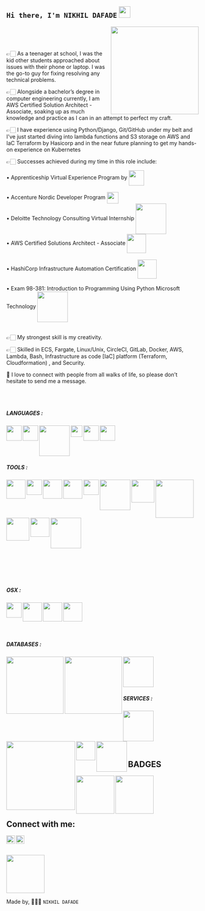  ### <h2> `Hi there, I'm NIKHIL DAFADE`     <img src="https://raw.githubusercontent.com/MartinHeinz/MartinHeinz/master/wave.gif" width="30px">  </h2>

<!--
**NeekhilD/NeekhilD** is a ✨ _special_ ✨ repository because its `README.md` (this file) appears on your GitHub profile.

Here are some ideas to get you started:

- 🔭 I’m currently working on ...
- 🌱 I’m currently learning ...
- 👯 I’m looking to collaborate on ...
- 🤔 I’m looking for help with ...
- 💬 Ask me about ...
- 📫 How to reach me: ...
- 😄 Pronouns: ...
- ⚡ Fun fact: ...
-->


<img align='right' src="https://media.giphy.com/media/M9gbBd9nbDrOTu1Mqx/giphy.gif" width="230"> <br/>

<br />

👉🏻 As a teenager at school, I was the kid other students approached about issues with their phone or laptop. I was the go-to guy for fixing resolving any technical problems.

👉🏻 Alongside a bachelor’s degree in computer engineering currently, I am AWS Certified Solution Architect -Associate, soaking up as much knowledge and practice as I can in an attempt to perfect my craft. 

👉🏻 I have experience using Python/Django, Git/GitHub under my belt and I've just started diving into lambda functions and S3 storage on AWS and IaC Terraform by Hasicorp and in the near future planning to get my hands-on experience on Kubernetes 

👉🏻 Successes achieved during my time in this role include:

• Apprenticeship Virtual Experience Program by <img align="center" width="40px" src="https://upload.wikimedia.org/wikipedia/commons/thumb/7/72/Aon_Corporation_logo.svg/1280px-Aon_Corporation_logo.svg.png"/></br><br/>
• Accenture Nordic Developer Program <img align="center" width="30px" src="https://www.accenture.com/t20200219T092729Z__w__/us-en/_acnmedia/Accenture/Redesign-Assets/Careers/Images/Marquee/5/Accenture-ProBono-Consulting-XS-marquee.png"/></br>
• Deloitte Technology Consulting Virtual Internship <img align="center" width="80px" src="https://brandslogos.com/wp-content/uploads/thumbs/deloitte-logo-vector.svg"/></br>
• AWS Certified Solutions Architect - Associate <img align="center" width="50px" src="https://cdn.iconscout.com/icon/free/png-512/aws-1869025-1583149.png"/></br><br/>
• HashiCorp Infrastructure Automation Certification <img align="center" width="50px" src="https://www.terraform.io/assets/images/og-image-8b3e4f7d.png"/></br><br/>
• Exam 98-381: Introduction to Programming Using Python Microsoft Technology <img align="center" width="80px" src="https://iconape.com/wp-content/files/gl/352751/svg/352751.svg"/></br><br/>

👉🏻 My strongest skill is my creativity.

👉🏻 Skilled in ECS, Fargate, Linux/Unix, CircleCI, GitLab, Docker, AWS, Lambda, Bash, Infrastructure as code [IaC] platform (Terraform, Cloudformation) , and Security. 

📲  I love to connect with people from all walks of life, so please don’t hesitate to send me a message.


<br />

<br />

##### LANGUAGES :

  <img align="left" width="40px" src="https://upload.wikimedia.org/wikipedia/commons/thumb/c/c3/Python-logo-notext.svg/2048px-Python-logo-notext.svg.png"/> 
  
  <img align="left" width="40px" src="https://logos-download.com/wp-content/uploads/2017/07/HTML5_badge.png"/> 
  
  <img align="left" width="80px" src="https://dwglogo.com/wp-content/uploads/2017/09/React_logo.png"/>
  
  <img align="left" width="30px" src="https://cdn.freebiesupply.com/logos/large/2x/nodejs-icon-logo-png-transparent.png"/>
  
  <img align="left" width="40px" src="https://raw.githubusercontent.com/isocpp/logos/master/cpp_logo.png"/>
  
  <img align="left" width="40px" src="https://pluspng.com/img-png/logo-javascript-png-javascript-tutorials-400.png"/> <br/><br/>
  
  <br />
  
  <br />
  
  ##### TOOLS :

  <img align="left" width="50px" src="https://upload.wikimedia.org/wikipedia/commons/b/b3/Terminalicon2.png"/> 
  
  <img align="left" width="40px" src="https://upload.wikimedia.org/wikipedia/commons/thumb/9/9a/Visual_Studio_Code_1.35_icon.svg/2048px-Visual_Studio_Code_1.35_icon.svg.png"/> 
  
   <img align="left" width="50px" src="https://git-scm.com/images/logos/downloads/Git-Icon-1788C.png"/> 
   
   <img align="left" width="50px" src="https://upload.wikimedia.org/wikipedia/commons/thumb/9/91/Octicons-mark-github.svg/2048px-Octicons-mark-github.svg.png"/>
   
   <img align="left" width="40px" src="https://nodered.org/about/resources/media/node-red-hexagon.png"/> 
   
   <img align="left" width="80px" src="https://uxwing.com/wp-content/themes/uxwing/download/10-brands-and-social-media/npm.png"/> 
   
  <img align="left" width="60px" src="https://www.raspberrypi.org/app/uploads/2011/10/Raspi-PGB001.png"/> 
  
  <img align="left" width="100px" src="https://upload.wikimedia.org/wikipedia/commons/8/8a/Official_unity_logo.png"/> 
  
  <img align="left" width="60px" src="https://cdn.freebiesupply.com/logos/large/2x/arduino-logo-png-transparent.png"/> 
  
  <img align="left" width="50px" src="https://hackr.io/blog/media/pycharm.png"/> 
  
  <img align="center" width="80px" src="https://upload.wikimedia.org/wikipedia/commons/thumb/8/8e/Nextjs-logo.svg/800px-Nextjs-logo.svg.png"/> <br/><br/>
  
  <br />
  
  <br />
  
  <br />
  
  ##### OSX :

   <img align="left" width="40px" src="https://pngimg.com/uploads/linux/linux_PNG1.png"/> 
  
   <img align="left" width="50px" src="https://upload.wikimedia.org/wikipedia/commons/c/c7/Windows_logo_-_2012.png"/> 
   
   <img align="left" width="50px" src="https://upload.wikimedia.org/wikipedia/commons/thumb/6/66/Openlogo-debianV2.svg/1200px-Openlogo-debianV2.svg.png"/> 
   
   <img align="left" width="50px" src="https://upload.wikimedia.org/wikipedia/commons/c/c9/Finder_Icon_macOS_Big_Sur.png"/> <br/><br/>
   
   <br />
   
   <br />
  
  ##### DATABASES :

  <img align="left" width="150px" src="https://sedaily-topics.s3.amazonaws.com/topic_images/0_23823574869487363.png"/> 
  
  <img align="left" width="150px" src="https://webassets.mongodb.com/_com_assets/cms/MongoDB_Logo_FullColorBlack_RGB-4td3yuxzjs.png"/> 
  
  <img align="left" width="80px" src="https://upload.wikimedia.org/wikipedia/labs/8/8e/Mysql_logo.png"/> <br/><br/>
  
  <br />
  
  <br />
  
  ##### SERVICES : 

  <img align="left" width="80px" src="https://download.logo.wine/logo/Amazon_Web_Services/Amazon_Web_Services-Logo.wine.png"/> 

  <img align="left" width="180px" src="https://harness.io/wp-content/uploads/2021/07/Terraform-Logo.png"/> 
  
  <img align="left" width="50px" src="https://res.cloudinary.com/gremlin/image/upload/t_default,f_auto/v1596742528/Authors/Gremlin1.png"/> 
  
  <img align="left" width="80px" src="https://www.serverless.com/static/logo-serverless-components-center-vertical-dark-2d92f7ea180482afa781b3332b0cfdad.png"/> <br/><br/>
  
  <br />
  
  <br />
  
  <br />
  
  ## BADGES
  
  <img align="left" width="100px" src="https://d1.awsstatic.com/training-and-certification/Certification%20Badges/AWS-Certified_Solutions-Architect_Associate_512x512.d82aee07920970350c427c8d0542bc239180a486.png"/>
  
   <a href="url"><img src="https://user-images.githubusercontent.com/26859754/128143935-0a301ade-d9ce-45b1-8cb8-388a0a204178.png" align="left" height="100" width="100" ></a>

   
   <br />
  
   <br />
  
   <br /> 
   
   <br />
   
   <br />
  
  ## Connect with me:

 [<img align="left" alt="LinkedIn" width="22px" src="https://upload.wikimedia.org/wikipedia/commons/thumb/f/f9/Linkedin_Shiny_Icon.svg/1200px-Linkedin_Shiny_Icon.svg.png" />](https://www.linkedin.com/in/neekhild/)

 [<img align="left" alt="Instagram" width="22px" src="https://upload.wikimedia.org/wikipedia/commons/thumb/e/e7/Instagram_logo_2016.svg/1024px-Instagram_logo_2016.svg.png" />](https://www.instagram.com/_whatndoes/)

 <br />  

 <br />
 
 <br />



<!-- <img align='center' src="https://miro.medium.com/max/1360/0*7Q3yvSIv_t0ioJ-Z.gif" width="230"> -->

<img align='center' src="https://github.githubassets.com/images/modules/logos_page/Octocat.png" width="100">

Made by, 👨🏻‍💻 `NIKHIL DAFADE`
